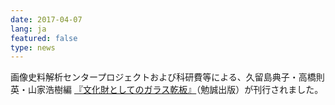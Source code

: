 ```yaml
---
date: 2017-04-07
lang: ja
featured: false
type: news
---
```

画像史料解析センタープロジェクトおよび科研費等による、久留島典子・高橋則英・山家浩樹編
<a href="http://bensei.jp/index.php?main_page=product_book_info&amp;cPath=9_14_38&amp;products_id=100730" target="_blank">『文化財としてのガラス乾板』</a>（勉誠出版）が刊行されました。
